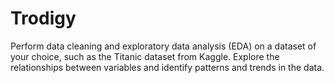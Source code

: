 # Trodigy
Perform data cleaning and exploratory data analysis (EDA) on a dataset of your choice, such as the Titanic dataset from Kaggle. Explore the relationships between variables and identify patterns and trends in the data.
